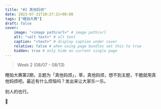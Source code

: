 ```yaml
---
title: "#2 真他妈烦"
date: 2023-07-31T10:27:21+08:00
tags: ["瞎拍大赛"]
draft: false
cover:
    image: "<image path/url>" # image path/url
    alt: "<alt text>" # alt text
    caption: "<text>" # display caption under cover
    relative: false # when using page bundles set this to true
    hidden: true # only hide on current single page
---
```


>Week 2 (08/07 - 08/13)

瞎拍大赛第2期，主题为「真他妈烦」，草，真他妈烦，想不到主题，干脆就用真他妈烦吧。最近有什么烦恼吗？发出来让大家乐一乐。

别人的也行。

🤡
